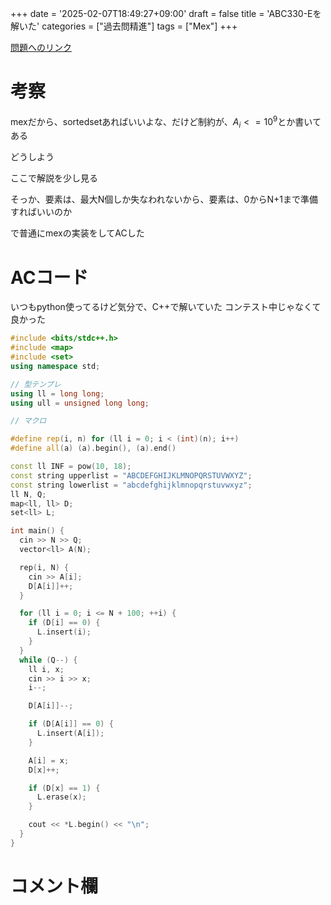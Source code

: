 +++
date = '2025-02-07T18:49:27+09:00'
draft = false
title = 'ABC330-Eを解いた'
categories  = ["過去問精進"]
tags = ["Mex"]
+++

[問題へのリンク](https://atcoder.jp/contests/abc330/tasks/abc330_e)

# 考察
mexだから、sortedsetあればいいよな、だけど制約が、$A_i <= 10^9$とか書いてある

どうしよう

ここで解説を少し見る

そっか、要素は、最大N個しか失なわれないから、要素は、0からN+1まで準備すればいいのか

で普通にmexの実装をしてACした

# ACコード
いつもpython使ってるけど気分で、C++で解いていた
コンテスト中じゃなくて良かった
```cpp
#include <bits/stdc++.h>
#include <map>
#include <set>
using namespace std;

// 型テンプレ
using ll = long long;
using ull = unsigned long long;

// マクロ

#define rep(i, n) for (ll i = 0; i < (int)(n); i++)
#define all(a) (a).begin(), (a).end()

const ll INF = pow(10, 18);
const string upperlist = "ABCDEFGHIJKLMNOPQRSTUVWXYZ";
const string lowerlist = "abcdefghijklmnopqrstuvwxyz";
ll N, Q;
map<ll, ll> D;
set<ll> L;

int main() {
  cin >> N >> Q;
  vector<ll> A(N);

  rep(i, N) {
    cin >> A[i];
    D[A[i]]++;
  }

  for (ll i = 0; i <= N + 100; ++i) {
    if (D[i] == 0) {
      L.insert(i);
    }
  }
  while (Q--) {
    ll i, x;
    cin >> i >> x;
    i--;

    D[A[i]]--;

    if (D[A[i]] == 0) {
      L.insert(A[i]);
    }

    A[i] = x;
    D[x]++;

    if (D[x] == 1) {
      L.erase(x);
    }

    cout << *L.begin() << "\n";
  }
}
```


# コメント欄

<script src="https://utteranc.es/client.js"
        repo="hidehic0/blog"
        issue-term="pathname"
        label="Comment"
        theme="github-light"
        crossorigin="anonymous"
        async>
</script>
